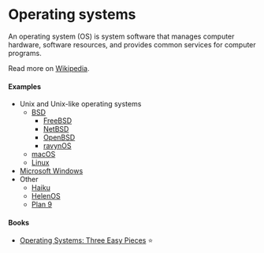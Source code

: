 # Operating systems

An operating system (OS) is system software that manages computer hardware, software resources, and provides common services for computer programs.

Read more on [Wikipedia](https://en.wikipedia.org/wiki/Operating_system).

#### Examples

- Unix and Unix-like operating systems
    - [BSD](https://en.wikipedia.org/wiki/Berkeley_Software_Distribution)
        - [FreeBSD](https://en.wikipedia.org/wiki/FreeBSD)
        - [NetBSD](https://en.wikipedia.org/wiki/NetBSD)
        - [OpenBSD](https://en.wikipedia.org/wiki/OpenBSD)
        - [ravynOS](https://ravynos.com)
    - [macOS](https://en.wikipedia.org/wiki/MacOS)
    - [Linux](linux.md)
- [Microsoft Windows](https://en.wikipedia.org/wiki/Microsoft_Windows)
- Other
    - [Haiku](https://en.wikipedia.org/wiki/Haiku_(operating_system))
    - [HelenOS](http://www.helenos.org)
    - [Plan 9](https://en.wikipedia.org/wiki/Plan_9_from_Bell_Labs)

#### Books
- [Operating Systems: Three Easy Pieces](https://pages.cs.wisc.edu/~remzi/OSTEP) ⭐
